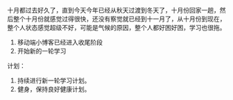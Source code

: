 十月都过去好久了，直到今天今年已经从秋天过渡到冬天了，十月份回家一趟，然后整个十月份就感觉过得很快，还没有察觉就已经到十一月了，从十月份到现在，整个人状态感觉超级不好，可能是气候的原因，整个人都好困好困，学习也很拖。

1. 移动端小博客已经进入收尾阶段
2. 开始新的一轮学习

计划：
1. 持续进行新一轮学习计划。
2. 健身，保持良好健康计划。